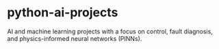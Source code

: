 # python-ai-projects
AI and machine learning projects with a focus on control, fault diagnosis, and physics-informed neural networks (PINNs).
